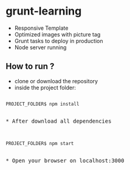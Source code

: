 # grunt-learning

* Responsive Template
* Optimized images with picture tag
* Grunt tasks to deploy in production
* Node server running

## How to run ?

* clone or download the repository
* inside the project folder:

<pre><code>
PROJECT_FOLDER$ npm install
</code><pre>

* After download all dependencies

<pre><code>
PROJECT_FOLDER$ npm start
</code><pre>

* Open your browser on localhost:3000